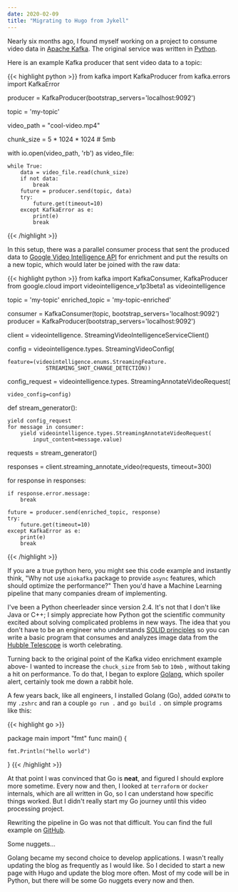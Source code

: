 ```yaml
---
date: 2020-02-09
title: "Migrating to Hugo from Jykell"
---
```


Nearly six months ago, I found myself working on a project to consume video data in [Apache Kafka](https://kafka.apache.org/). The original service was written in [Python](https://www.python.org/).

Here is an example Kafka producer that sent video data to a topic:

{{< highlight python >}}
from kafka import KafkaProducer
from kafka.errors import KafkaError

producer = KafkaProducer(bootstrap_servers='localhost:9092')

topic = 'my-topic'

video_path = "cool-video.mp4"

chunk_size = 5 * 1024 * 1024  # 5mb

with io.open(video_path, 'rb') as video_file:

    while True:
        data = video_file.read(chunk_size)
        if not data:
            break
        future = producer.send(topic, data)
        try:
            future.get(timeout=10)
        except KafkaError as e:
            print(e)
            break

{{< /highlight >}}

In this setup, there was a parallel consumer process that sent the produced data to [Google Video Intelligence API](https://cloud.google.com/video-intelligence) for enrichment and put the results on a new topic, which would later be joined with the raw data:

{{< highlight python >}}
from kafka import KafkaConsumer, KafkaProducer
from google.cloud import videointelligence_v1p3beta1 as videointelligence

topic = 'my-topic'
enriched_topic = 'my-topic-enriched'

consumer = KafkaConsumer(topic, bootstrap_servers='localhost:9092')
producer = KafkaProducer(bootstrap_servers='localhost:9092')

client = videointelligence. StreamingVideoIntelligenceServiceClient()

config = videointelligence.types. StreamingVideoConfig(

    feature=(videointelligence.enums.StreamingFeature.
                STREAMING_SHOT_CHANGE_DETECTION))

config_request = videointelligence.types. StreamingAnnotateVideoRequest(

    video_config=config)

def stream_generator():

    yield config_request
    for message in consumer:
        yield videointelligence.types.StreamingAnnotateVideoRequest(
            input_content=message.value)

requests = stream_generator()

responses = client.streaming_annotate_video(requests, timeout=300)

for response in responses:

    if response.error.message:
        break

    future = producer.send(enriched_topic, response)
    try:
        future.get(timeout=10)
    except KafkaError as e:
        print(e)
        break

{{< /highlight >}}

If you are a true python hero, you might see this code example and instantly think, "Why not use `aiokafka` package to provide `async` features, which should optimize the performance?" Then you'd have a Machine Learning pipeline that many companies dream of implementing.

I've been a Python cheerleader since version 2.4. It's not that I don't like Java or C++; I simply appreciate how Python got the scientific community excited about solving complicated problems in new ways. The idea that you don't have to be an engineer who understands [SOLID principles](https://en.wikipedia.org/wiki/SOLID) so you can write a basic program that consumes and analyzes image data from the [Hubble Telescope](https://hla.stsci.edu/) is worth celebrating.

Turning back to the original point of the Kafka video enrichment example above- I wanted to increase the `chuck_size` from `5mb` to `10mb` , without taking a hit on performance. To do that, I began to explore [Golang](https://golang.org/), which spoiler alert, certainly took me down a rabbit hole.

A few years back, like all engineers, I installed Golang (Go), added `GOPATH` to my `.zshrc` and ran a couple `go run .` and `go build .` on simple programs like this:

{{< highlight go >}}

package main
import "fmt"
func main() {

    fmt.Println("hello world")

}
{{< /highlight >}}

At that point I was convinced that Go is __neat__, and figured I should explore more sometime. Every now and then, I looked at `terraform` or `docker` internals, which are all written in Go, so I can understand how specific things worked. But I didn't really start my Go journey until this video processing project.

Rewriting the pipeline in Go was not that difficult. You can find the full example on [GitHub](https://github.com/zeyaddeeb/ml-video-pipeline).

Some nuggets...

Golang became my second choice to develop applications. I wasn't really updating the blog as frequently as I would like. So I decided to start a new page with Hugo and update the blog more often. Most of my code will be in Python, but there will be some Go nuggets every now and then.
